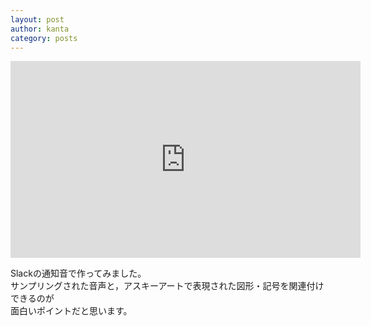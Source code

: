 ```yaml
---
layout: post
author: kanta
category: posts
---
```

<iframe width="560" height="315" src="https://www.youtube.com/embed/0ffjfqTCTH4" title="YouTube video player" frameborder="0" allow="accelerometer; autoplay; clipboard-write; encrypted-media; gyroscope; picture-in-picture; web-share" allowfullscreen></iframe>

Slackの通知音で作ってみました。  
サンプリングされた音声と，アスキーアートで表現された図形・記号を関連付けできるのが  
面白いポイントだと思います。
